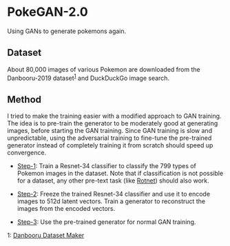 # PokeGAN-2.0
Using GANs to generate pokemons again.

## Dataset
About 80,000 images of various Pokemon are downloaded from the Danbooru-2019 dataset<sup>[1](#dbftnote)</sup> and DuckDuckGo image search.

## Method
I tried to make the training easier with a modified approach to GAN training. The idea is to pre-train the generator to be moderately good at generating images, before starting the GAN training. Since GAN training is slow and unpredictable, using the adversarial training to fine-tune the pre-trained generator instead of completely training it from scratch should speed up convergence.

* <ins>Step-1</ins>: Train a Resnet-34 classifier to classify the 799 types of Pokemon images in the dataset. Note that if classification is not possible for a dataset, any other pre-text task (like [Rotnet]()) should also work. 

* <ins>Step-2</ins>: Freeze the trained Resnet-34 classifier and use it to encode images to 512d latent vectors. Train a generator to reconstruct the images from the encoded vectors. 

* <ins>Step-3</ins>: Use the pre-trained generator for normal GAN training.


<a name="dbftnote">1</a>: [Danbooru Dataset Maker](https://github.com/Atom-101/Danbooru-Dataset-Maker)
